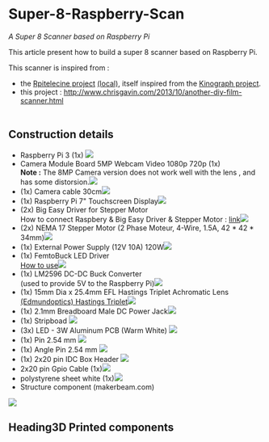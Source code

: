 # Super-8-Raspberry-Scan
*A Super 8 Scanner based on Raspberry Pi*

This article present how to build a super 8 scanner based on Raspberry Pi.

This scanner is inspired from :

 - the <a href="https://github.com/Alexamder/rpitelecine">Rpitelecine project</a> [(local)](href=%22https://github.com/etiennecollomb/rpitelecine), itself inspired from the <a href="http://kinograph.cc/">Kinograph project</a>.<br>
- this project : http://www.chrisgavin.com/2013/10/another-diy-film-scanner.html
<br><br>

## Construction details

 - Raspberry Pi 3 (1x) ![](https://raw.githubusercontent.com/etiennecollomb/Super-8-Raspberry-Scan/master/images/components/rpi.jpg)
 - Camera Module Board 5MP Webcam Video 1080p 720p  (1x)<br>**Note :** The 8MP Camera version does not work well with the lens , and has some distorsion.![](https://raw.githubusercontent.com/etiennecollomb/Super-8-Raspberry-Scan/master/images/components/camera.jpg) 
 - (1x) Camera cable 30cm![](https://raw.githubusercontent.com/etiennecollomb/Super-8-Raspberry-Scan/master/images/components/camera_cable.jpg)
 - (1x) Raspberry Pi 7" Touchscreen Display![](https://raw.githubusercontent.com/etiennecollomb/Super-8-Raspberry-Scan/master/images/components/touchscreen.jpg)
 - (2x) Big Easy Driver for Stepper Motor<br>How to connect Raspbery & Big Easy Driver & Stepper Motor : [link](https://developer.microsoft.com/en-us/windows/iot/samples/arduino-wiring/steppermotor)![](https://raw.githubusercontent.com/etiennecollomb/Super-8-Raspberry-Scan/master/images/components/big_easy_driver.jpg)
 - (2x) NEMA 17 Stepper Motor (2 Phase Moteur, 4-Wire, 1.5A, 42 * 42 * 34mm)![](https://raw.githubusercontent.com/etiennecollomb/Super-8-Raspberry-Scan/master/images/components/step_motor.jpg)
 - (1x) External Power Supply (12V 10A) 120W![](https://raw.githubusercontent.com/etiennecollomb/Super-8-Raspberry-Scan/master/images/components/dc_power.jpg)
 - (1x) FemtoBuck LED Driver<br>[How to use](https://learn.sparkfun.com/tutorials/femtobuck-constant-current-led-driver-hookup-guide-v12)![](https://raw.githubusercontent.com/etiennecollomb/Super-8-Raspberry-Scan/master/images/components/femtobuck.jpg)
 - (1x) LM2596 DC-DC Buck Converter<br>(used to provide 5V to the Raspberry Pi)![](https://raw.githubusercontent.com/etiennecollomb/Super-8-Raspberry-Scan/master/images/components/lm2596.jpg)
 - (1x) 15mm Dia x 25.4mm EFL Hastings Triplet Achromatic Lens<br>[(Edmundoptics) Hastings Triplet](https://www.edmundoptics.com/optics/optical-lenses/achromatic-lenses/hastings-triplet-achromatic-lenses/)![](https://raw.githubusercontent.com/etiennecollomb/Super-8-Raspberry-Scan/master/images/components/hastings_triplet.jpg)
 - (1x) 2.1mm Breadboard Male DC Power Jack![](https://raw.githubusercontent.com/etiennecollomb/Super-8-Raspberry-Scan/master/images/components/dc_power_jack.png)
 - (1x) Stripboad ![](https://raw.githubusercontent.com/etiennecollomb/Super-8-Raspberry-Scan/master/images/components/stripboard.jpg)
 - (3x) LED - 3W Aluminum PCB (Warm White) ![](https://raw.githubusercontent.com/etiennecollomb/Super-8-Raspberry-Scan/master/images/components/led.jpg)
 - (1x) Pin 2.54 mm ![](https://raw.githubusercontent.com/etiennecollomb/Super-8-Raspberry-Scan/master/images/components/pin.jpg)
 - (1x) Angle Pin 2.54 mm ![](https://raw.githubusercontent.com/etiennecollomb/Super-8-Raspberry-Scan/master/images/components/angle_pin.jpg)
 - (1x) 2x20 pin IDC Box Header ![](https://raw.githubusercontent.com/etiennecollomb/Super-8-Raspberry-Scan/master/images/components/box_header.jpg)
 - 2x20 pin Gpio Cable (1x)![](https://raw.githubusercontent.com/etiennecollomb/Super-8-Raspberry-Scan/master/images/components/gpio_cable.jpg)
 - polystyrene sheet white (1x)![](https://raw.githubusercontent.com/etiennecollomb/Super-8-Raspberry-Scan/master/images/components/)
 - Structure component (makerbeam.com)
 

![](https://raw.githubusercontent.com/etiennecollomb/Super-8-Raspberry-Scan/master/images/components/)


## Heading3D Printed components 
